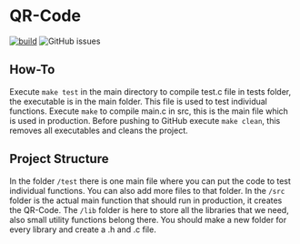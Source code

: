 # QR-Code 
[![build](https://github.com/Project-QR-Code/QR-Code/workflows/C/C++%20CI/badge.svg)](https://github.com/Project-QR-Code/QR-Code/actions)
![GitHub issues](https://img.shields.io/github/issues/badges/shields)

## How-To
Execute `make test` in the main directory to compile test.c file in tests folder, the executable is in the main folder. This file is used to test individual functions. Execute `make` to compile main.c in src, this is the main file which is used in production. Before pushing to GitHub execute `make clean`, this removes all executables and cleans the project.
## Project Structure
In the folder `/test` there is one main file where you can put the code to test individual functions. You can also add more files to that folder. In the `/src` folder is the actual main function that should run in production, it creates the QR-Code. The `/lib` folder is here to store all the libraries that we need, also small utility functions belong there. You should make a new folder for every library and create a .h and .c file.

